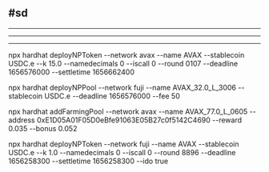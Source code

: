 ## #sd

---

---

---

npx hardhat deployNPToken --network avax --name AVAX --stablecoin USDC.e --k 15.0 --namedecimals 0 --iscall 0 --round 0107 --deadline 1656576000 --settletime 1656662400

npx hardhat deployNPPool --network fuji --name AVAX_32.0_L_3006 --stablecoin USDC.e --deadline 1656576000 --fee 50

npx hardhat addFarmingPool --network avax --name AVAX_77.0_L_0605 --address 0xE1D05A01F05D0eBfe91063E05B27c0f5142C4690 --reward 0.035 --bonus 0.052

npx hardhat deployNPToken --network fuji --name AVAX --stablecoin USDC.e --k 1.0 --namedecimals 0 --iscall 0 --round 8896 --deadline 1656258300 --settletime 1656258300 --ido true
